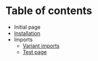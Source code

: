 # Table of contents

* Initial page
* [Installation](installation.md)
* Imports
  * [Variant imports](imports/variant-imports.md)
  * [Test page](imports/test-page.md)

